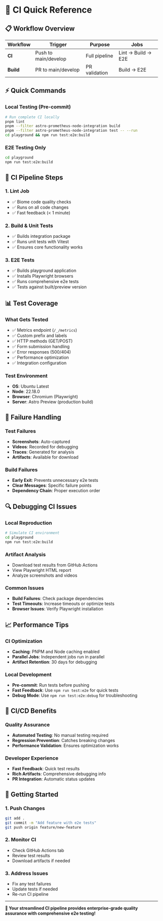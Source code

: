 # 🚀 CI Quick Reference

## 📋 **Workflow Overview**

| Workflow | Trigger | Purpose | Jobs |
|----------|---------|---------|------|
| **CI** | Push to main/develop | Full pipeline | Lint → Build → E2E |
| **Build** | PR to main/develop | PR validation | Build → E2E |

## ⚡ **Quick Commands**

### **Local Testing (Pre-commit)**
```bash
# Run complete CI locally
pnpm lint
pnpm --filter astro-prometheus-node-integration build
pnpm --filter astro-prometheus-node-integration test -- --run
cd playground && npm run test:e2e:build
```

### **E2E Testing Only**
```bash
cd playground
npm run test:e2e:build
```

## 🔄 **CI Pipeline Steps**

### **1. Lint Job**
- ✅ Biome code quality checks
- ✅ Runs on all code changes
- ✅ Fast feedback (< 1 minute)

### **2. Build & Unit Tests**
- ✅ Builds integration package
- ✅ Runs unit tests with Vitest
- ✅ Ensures core functionality works

### **3. E2E Tests**
- ✅ Builds playground application
- ✅ Installs Playwright browsers
- ✅ Runs comprehensive e2e tests
- ✅ Tests against built/preview version

## 📊 **Test Coverage**

### **What Gets Tested**
- ✅ Metrics endpoint (`/_/metrics`)
- ✅ Custom prefix and labels
- ✅ HTTP methods (GET/POST)
- ✅ Form submission handling
- ✅ Error responses (500/404)
- ✅ Performance optimization
- ✅ Integration configuration

### **Test Environment**
- **OS**: Ubuntu Latest
- **Node**: 22.18.0
- **Browser**: Chromium (Playwright)
- **Server**: Astro Preview (production build)

## 🚨 **Failure Handling**

### **Test Failures**
- **Screenshots**: Auto-captured
- **Videos**: Recorded for debugging
- **Traces**: Generated for analysis
- **Artifacts**: Available for download

### **Build Failures**
- **Early Exit**: Prevents unnecessary e2e tests
- **Clear Messages**: Specific failure points
- **Dependency Chain**: Proper execution order

## 🔍 **Debugging CI Issues**

### **Local Reproduction**
```bash
# Simulate CI environment
cd playground
npm run test:e2e:build
```

### **Artifact Analysis**
- Download test results from GitHub Actions
- View Playwright HTML report
- Analyze screenshots and videos

### **Common Issues**
- **Build Failures**: Check package dependencies
- **Test Timeouts**: Increase timeouts or optimize tests
- **Browser Issues**: Verify Playwright installation

## 📈 **Performance Tips**

### **CI Optimization**
- **Caching**: PNPM and Node caching enabled
- **Parallel Jobs**: Independent jobs run in parallel
- **Artifact Retention**: 30 days for debugging

### **Local Development**
- **Pre-commit**: Run tests before pushing
- **Fast Feedback**: Use `npm run test:e2e` for quick tests
- **Debug Mode**: Use `npm run test:e2e:debug` for troubleshooting

## 🎯 **CI/CD Benefits**

### **Quality Assurance**
- **Automated Testing**: No manual testing required
- **Regression Prevention**: Catches breaking changes
- **Performance Validation**: Ensures optimization works

### **Developer Experience**
- **Fast Feedback**: Quick test results
- **Rich Artifacts**: Comprehensive debugging info
- **PR Integration**: Automatic status updates

## 🚀 **Getting Started**

### **1. Push Changes**
```bash
git add .
git commit -m "Add feature with e2e tests"
git push origin feature/new-feature
```

### **2. Monitor CI**
- Check GitHub Actions tab
- Review test results
- Download artifacts if needed

### **3. Address Issues**
- Fix any test failures
- Update tests if needed
- Re-run CI pipeline

---

**🎯 Your streamlined CI pipeline provides enterprise-grade quality assurance with comprehensive e2e testing!**

